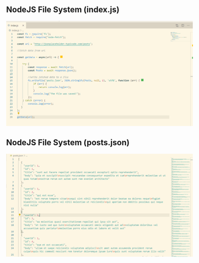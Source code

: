 ## NodeJS File System (index.js)

![index image](https://github.com/mzoyinda/NodeJS-File-System/blob/main/images/node.PNG?raw=true)


## NodeJS File System (posts.json)
![json image](https://github.com/mzoyinda/NodeJS-File-System/blob/main/images/json.PNG?raw=true)

